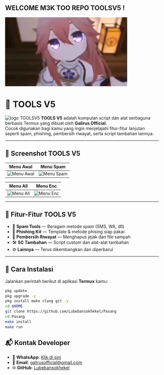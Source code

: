 ##                      WELCOME M3K TOO REPO TOOLSV5 !
![WELCOME](GALIRUS_OFFICIAL_1757461081.gif)

# 🔧 TOOLS V5
![logo TOOLSV5](https://od.lk/s/NzNfMTA0ODk1NzEwXw/IMG-20250908-WA0028.jpg)
**TOOLS V5** adalah kumpulan script dan alat serbaguna berbasis Termux yang dibuat oleh **Galirus Official**.  
Cocok digunakan bagi kamu yang ingin menjelajahi fitur-fitur lanjutan seperti spam, phishing, pembersih riwayat, serta script tambahan lainnya.

---

## 📸 Screenshot TOOLS V5

| Menu Awal | Menu Spam |
|-----------|-----------|
| ![Menu Awal](https://od.lk/s/NzNfMTA0ODk1ODg4Xw/Screenshot_2025-09-09-21-55-01-768_com.termux.jpg) | ![Menu Spam](https://od.lk/s/NzNfMTA0ODk1OTkwXw/Screenshot_2025-09-09-22-03-33-235_com.termux.jpg) |

| Menu All | Menu Enc |
|----------|----------|
| ![Menu All](https://od.lk/s/NzNfMTA0ODk1OTkxXw/Screenshot_2025-09-09-22-03-51-534_com.termux.jpg) | ![Menu Enc](https://od.lk/s/NzNfMTA0ODk1OTkyXw/Screenshot_2025-09-09-22-04-09-141_com.termux.jpg)

---

## 🧰 Fitur-Fitur TOOLS V5

- 📲 **Spam Tools** — Beragam metode spam (SMS, WA, dll)  
- 🎣 **Phishing Kit** — Template & metode phising siap pakai  
- 🧹 **Pembersih Riwayat** — Menghapus jejak dan file sampah  
- 🛠️ **SC Tambahan** — Script custom dan alat-alat tambahan   
- ⚙️ **Lainnya** — Terus dikembangkan dan diperbarui

---

## 🚀 Cara Instalasi

Jalankan perintah berikut di aplikasi **Termux** kamu:

```bash
pkg update
pkg upgrade -y
pkg install make clang git -y
cd $HOME
git clone https://github.com/Lubebansokhekel/Pasang
cd Pasang
make install
make run
```

## 📬 Kontak Developer
- 📱 **WhatsApp**: [Klik di sini](https://wa.me/6285850268349)
- 📧 **Email**: [galirusofficial@gmail.com](mailto:galirusofficial@gmail.com)
- 🌐 **GitHub**: [Lubebansokhekel](https://github.com/Lubebansokhekel)
